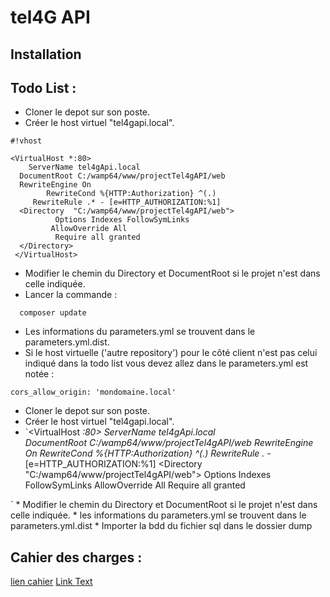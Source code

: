 # tel4G API #
## Installation ##

Todo List :
-------
* Cloner le depot sur son poste.
* Créer le host virtuel "tel4gapi.local".
 
```
#!vhost

<VirtualHost *:80>
    ServerName tel4gApi.local
  DocumentRoot C:/wamp64/www/projectTel4gAPI/web
  RewriteEngine On 
        RewriteCond %{HTTP:Authorization} ^(.)
     RewriteRule .* - [e=HTTP_AUTHORIZATION:%1]
  <Directory  "C:/wamp64/www/projectTel4gAPI/web">
          Options Indexes FollowSymLinks
         AllowOverride All
          Require all granted
  </Directory>
 </VirtualHost>
```
* Modifier le chemin du  Directory et DocumentRoot si le projet n'est dans celle indiquée.
* Lancer la commande : 
```
  composer update
```
* Les informations du parameters.yml se trouvent dans le parameters.yml.dist.
* Si le host virtuelle ('autre repository') pour le côté client n'est pas celui indiqué dans la todo list vous devez allez dans le parameters.yml est notée :

```
cors_allow_origin: 'mondomaine.local'

```
 * Cloner le depot sur son poste.
 * Créer le host virtuel "tel4gapi.local".
 * `<VirtualHost *:80>
  ServerName tel4gApi.local   
  DocumentRoot C:/wamp64/www/projectTel4gAPI/web
  RewriteEngine On
    RewriteCond %{HTTP:Authorization} ^(.)
    RewriteRule .* - [e=HTTP_AUTHORIZATION:%1]
  <Directory  "C:/wamp64/www/projectTel4gAPI/web">
        Options Indexes FollowSymLinks
        AllowOverride All
        Require all granted
  </Directory>
</VirtualHost>`
 * Modifier le chemin du  Directory et DocumentRoot si le projet n'est dans celle indiquée.
 * les informations du parameters.yml se trouvent dans le parameters.yml.dist
 * Importer la bdd du fichier sql  dans le dossier dump

Cahier des charges :
-------
<a href="doc/cahierDesCharges.md">lien cahier</a>
[Link Text](doc/cahierDesCharges.md)